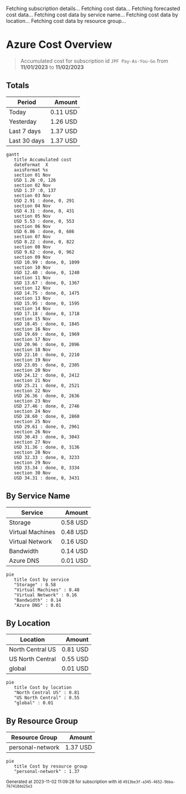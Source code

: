 Fetching subscription details...
Fetching cost data...
Fetching forecasted cost data...
Fetching cost data by service name...
Fetching cost data by location...
Fetching cost data by resource group...
# Azure Cost Overview

> Accumulated cost for subscription id `JPF Pay-As-You-Go` from **11/01/2023** to **11/02/2023**

## Totals

|Period|Amount|
|---|---:|
|Today|0.11 USD|
|Yesterday|1.26 USD|
|Last 7 days|1.37 USD|
|Last 30 days|1.37 USD|

```mermaid
gantt
   title Accumulated cost
   dateFormat  X
   axisFormat %s
   section 01 Nov
   USD 1.26 :0, 126
   section 02 Nov
   USD 1.37 :0, 137
   section 03 Nov
   USD 2.91 : done, 0, 291
   section 04 Nov
   USD 4.31 : done, 0, 431
   section 05 Nov
   USD 5.53 : done, 0, 553
   section 06 Nov
   USD 6.86 : done, 0, 686
   section 07 Nov
   USD 8.22 : done, 0, 822
   section 08 Nov
   USD 9.62 : done, 0, 962
   section 09 Nov
   USD 10.99 : done, 0, 1099
   section 10 Nov
   USD 12.40 : done, 0, 1240
   section 11 Nov
   USD 13.67 : done, 0, 1367
   section 12 Nov
   USD 14.75 : done, 0, 1475
   section 13 Nov
   USD 15.95 : done, 0, 1595
   section 14 Nov
   USD 17.18 : done, 0, 1718
   section 15 Nov
   USD 18.45 : done, 0, 1845
   section 16 Nov
   USD 19.69 : done, 0, 1969
   section 17 Nov
   USD 20.96 : done, 0, 2096
   section 18 Nov
   USD 22.10 : done, 0, 2210
   section 19 Nov
   USD 23.05 : done, 0, 2305
   section 20 Nov
   USD 24.12 : done, 0, 2412
   section 21 Nov
   USD 25.21 : done, 0, 2521
   section 22 Nov
   USD 26.36 : done, 0, 2636
   section 23 Nov
   USD 27.46 : done, 0, 2746
   section 24 Nov
   USD 28.60 : done, 0, 2860
   section 25 Nov
   USD 29.61 : done, 0, 2961
   section 26 Nov
   USD 30.43 : done, 0, 3043
   section 27 Nov
   USD 31.36 : done, 0, 3136
   section 28 Nov
   USD 32.33 : done, 0, 3233
   section 29 Nov
   USD 33.34 : done, 0, 3334
   section 30 Nov
   USD 34.31 : done, 0, 3431
```

## By Service Name

|Service|Amount|
|---|---:|
|Storage|0.58 USD|
|Virtual Machines|0.48 USD|
|Virtual Network|0.16 USD|
|Bandwidth|0.14 USD|
|Azure DNS|0.01 USD|

```mermaid
pie
   title Cost by service
   "Storage" : 0.58
   "Virtual Machines" : 0.48
   "Virtual Network" : 0.16
   "Bandwidth" : 0.14
   "Azure DNS" : 0.01
```

## By Location

|Location|Amount|
|---|---:|
|North Central US|0.81 USD|
|US North Central|0.55 USD|
|global|0.01 USD|

```mermaid
pie
   title Cost by location
   "North Central US" : 0.81
   "US North Central" : 0.55
   "global" : 0.01
```

## By Resource Group

|Resource Group|Amount|
|---|---:|
|personal-network|1.37 USD|

```mermaid
pie
   title Cost by resource group
   "personal-network" : 1.37
```

<sup>Generated at 2023-11-02 11:09:28 for subscription with id `4913be3f-a345-4652-9bba-767418dd25e3`</sup>
